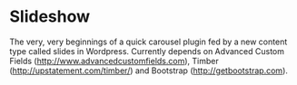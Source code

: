 Slideshow
============
The very, very beginnings of a quick carousel plugin fed by a new content type called slides in Wordpress. Currently depends on Advanced Custom Fields (http://www.advancedcustomfields.com), Timber (http://upstatement.com/timber/) and Bootstrap (http://getbootstrap.com). 

